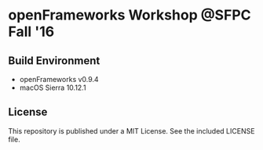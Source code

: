 # openFrameworks Workshop @SFPC Fall '16

## Build Environment

 - openFrameworks v0.9.4
 - macOS Sierra 10.12.1

## License

This repository is published under a MIT License. See the included LICENSE file.
